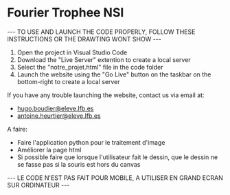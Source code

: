 # Fourier Trophee NSI

--- TO USE AND LAUNCH THE CODE PROPERLY, FOLLOW THESE INSTRUCTIONS OR THE DRAWTING WONT SHOW ---

1. Open the project in Visual Studio Code
2. Download the "Live Server" extention to create a local server
3. Select the "notre_projet.html" file in the code folder
4. Launch the website using the "Go Live" button on the taskbar on the bottom-right to create a local server

If you have any trouble launching the website, contact us via email at: 
- hugo.boudier@eleve.lfb.es
- antoine.heurtier@eleve.lfb.es

A faire:
- Faire l'application python pour le traitement d'image
- Améliorer la page html
- Si possible faire que lorsque l'utilisateur fait le dessin, que le dessin ne se fasse pas si la souris est hors du canvas



--- LE CODE N'EST PAS FAIT POUR MOBILE, A UTILISER EN GRAND ECRAN SUR ORDINATEUR ---


